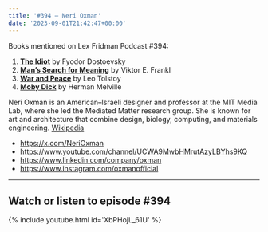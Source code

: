 ```yaml
---
title: '#394 – Neri Oxman'
date: '2023-09-01T21:42:47+00:00'
---
```


Books mentioned on Lex Fridman Podcast #394:

1. <b><a href="https://amzn.to/3PjDAto" target="_blank" rel="sponsored noopener noreferrer">The Idiot</a></b> by Fyodor Dostoevsky
2. <b><a href="https://amzn.to/3R5cBTD" target="_blank" rel="sponsored noopener noreferrer">Man’s Search for Meaning</a></b> by Viktor E. Frankl
3. <b><a href="https://amzn.to/45TJLtD" target="_blank" rel="sponsored noopener noreferrer">War and Peace</a></b> by Leo Tolstoy
4. <b><a href="https://amzn.to/45Cge8i" target="_blank" rel="sponsored noopener noreferrer">Moby Dick</a></b> by Herman Melville

Neri Oxman is an American–Israeli designer and professor at the MIT Media Lab, where she led the Mediated Matter research group. She is known for art and architecture that combine design, biology, computing, and materials engineering. <a href="https://en.wikipedia.org/wiki/Neri_Oxman" target="_blank">Wikipedia</a>

- <a href="https://x.com/NeriOxman" target="_blank">https://x.com/NeriOxman</a>
- <a href="https://www.youtube.com/channel/UCWA9MwbHMrutAzyLBYhs9KQ" target="_blank">https://www.youtube.com/channel/UCWA9MwbHMrutAzyLBYhs9KQ</a>
- <a href="https://www.linkedin.com/company/oxman" target="_blank">https://www.linkedin.com/company/oxman</a>
- <a href="https://www.instagram.com/oxmanofficial" target="_blank">https://www.instagram.com/oxmanofficial</a>

- - - - - -

## Watch or listen to episode #394

{% include youtube.html id='XbPHojL_61U' %}
